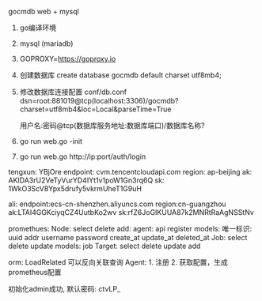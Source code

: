 gocmdb
web + mysql

1. go编译环境
2. mysql (mariadb)
3. GOPROXY=https://goproxy.io

4. 创建数据库
    create database gocmdb default charset utf8mb4;
5. 修改数据库连接配置
    conf/db.conf
    dsn=root:881019@tcp(localhost:3306)/gocmdb?charset=utf8mb4&loc=Local&parseTime=True

    用户名:密码@tcp(数据库服务地址:数据库端口)/数据库名称?
6. go run web.go -init
7. go run web.go
    http://ip:port/auth/login

tengxun:
    YBjOre
    endpoint: cvm.tencentcloudapi.com
    region: ap-beijing
    ak: AKIDA3rU2VeTyVurYD4IYt1v1poW1Gn3rq6Q
    sk: 1WkO3ScV8Ypx5drufy5vkrmUheT1G9uH

ali:
    endpoint:ecs-cn-shenzhen.aliyuncs.com
    region:cn-guangzhou
    ak:LTAI4GGKciyqCZ4UutbKo2wv
    sk:rfZ6JoGIKUUA87k2MNRtRaAgNSStNv

promethues:
    Node:
        select delete
        add:
            agent: api register
        models:
            唯一标识: uuid
                     addr
                     username
                     password
                     create_at
                     update_at
                     deleted_at
    Job:
        select delete update 
        models:
            job
    Target:
        select delete update add


orm:
    LoadRelated 可以反向关联查询
Agent:
    1. 注册
    2. 获取配置，生成prometheus配置


初始化admin成功, 默认密码: ctvLP_